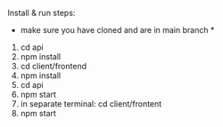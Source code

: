 Install & run steps:

* make sure you have cloned and are in main branch *

1. cd api 
2. npm install
3. cd client/frontend
4. npm install
5. cd api
6. npm start
7. in separate terminal: cd client/frontent
8. npm start
